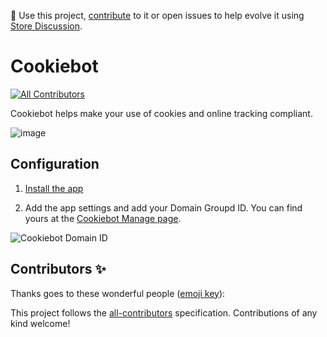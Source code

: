 📢 Use this project, [contribute](https://github.com/vtex-apps/cookiebot) to it or open issues to help evolve it using [Store Discussion](https://github.com/vtex-apps/store-discussion).

# Cookiebot

<!-- ALL-CONTRIBUTORS-BADGE:START - Do not remove or modify this section -->
[![All Contributors](https://img.shields.io/badge/all_contributors-0-orange.svg?style=flat-square)](#contributors-)
<!-- ALL-CONTRIBUTORS-BADGE:END -->

Cookiebot helps make your use of cookies and online tracking compliant.

![image](https://user-images.githubusercontent.com/284515/77015180-d92c1100-6952-11ea-97e6-f2b94b900399.png)

## Configuration

1. [Install the app](https://vtex.io/docs/recipes/store/installing-an-app)

2. Add the app settings and add your Domain Groupd ID. You can find yours at the [Cookiebot Manage page](https://manage.cookiebot.com/en/manage).

![Cookiebot Domain ID](https://user-images.githubusercontent.com/284515/77793196-6acd0a00-7048-11ea-9de5-0da4eb1c1917.png)


## Contributors ✨

Thanks goes to these wonderful people ([emoji key](https://allcontributors.org/docs/en/emoji-key)):

<!-- ALL-CONTRIBUTORS-LIST:START - Do not remove or modify this section -->
<!-- prettier-ignore-start -->
<!-- markdownlint-disable -->
<!-- markdownlint-enable -->
<!-- prettier-ignore-end -->
<!-- ALL-CONTRIBUTORS-LIST:END -->

This project follows the [all-contributors](https://github.com/all-contributors/all-contributors) specification. Contributions of any kind welcome!

